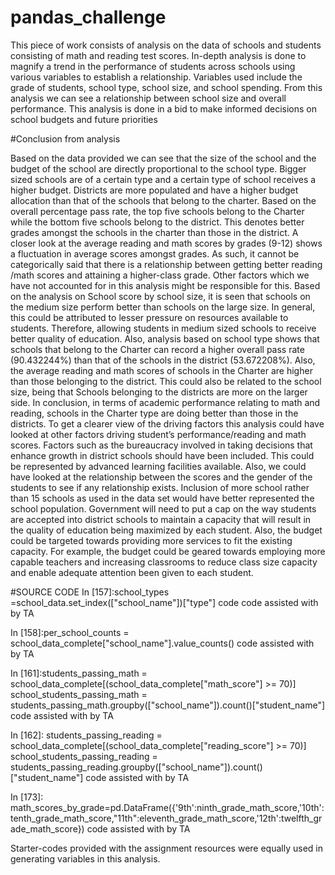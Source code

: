# pandas_challenge

This piece of work consists of analysis on the data of schools and students consisting of math and reading test scores. In-depth analysis is done to magnify a trend in the performance of students across schools using various variables to establish a relationship. Variables used include the grade of students, school type, school size, and school spending. From this analysis we can see a relationship between school size and overall performance. This analysis is done in a bid to make informed decisions on school budgets and future priorities 


#Conclusion from  analysis 


Based on the data provided we can see that the size of the school and the budget of the school are directly proportional to the school type. Bigger sized schools are of a certain type and a certain type of school receives a higher budget. Districts are more populated and have a higher budget allocation than that of the schools that belong to the charter.
Based on the overall percentage pass rate, the top five schools belong to the Charter while the bottom five schools belong to the district. This denotes better grades amongst the schools in the charter than those in the district. A closer look at the average reading and math scores by grades (9-12) shows a fluctuation in average scores amongst grades. As such, it cannot be categorically said that there is a relationship between getting better reading /math scores and attaining a higher-class grade. Other factors which we have not accounted for in this analysis might be responsible for this.
Based on the analysis on School score by school size, it is seen that schools on the medium size perform better than schools on the large size. In general, this could be attributed to lesser pressure on resources available to students. Therefore, allowing students in medium sized schools to receive better quality of education.
Also, analysis based on school type shows that schools that belong to the Charter can record a higher overall pass rate (90.432244%) than that of the schools in the district (53.672208%). Also, the average reading and math scores of schools in the Charter are higher than those belonging to the district. This could also be related to the school size, being that Schools belonging to the districts are more on the larger side.
In conclusion, in terms of academic performance relating to math and reading, schools in the Charter type are doing better than those in the districts. To get a clearer view of the driving factors this analysis could have looked at other factors driving student’s performance/reading and math scores. Factors such as the bureaucracy involved in taking decisions that enhance growth in district schools should have been included. This could be represented by advanced learning facilities available.
Also, we could have looked at the relationship between the scores and the gender of the students to see if any relationship exists. Inclusion of more school rather than 15 schools as used in the data set would have better represented the school population.
Government will need to put a cap on the way students are accepted into district schools to maintain a capacity that will result in the quality of education being maximized by each student. Also, the budget could be targeted towards providing more services to fit the existing capacity. For example, the budget could be geared towards employing more capable teachers and increasing classrooms to reduce class size capacity and enable adequate attention been given to each student.

#SOURCE CODE
In [157]:school_types =school_data.set_index(["school_name"])["type"]  code code assisted with by TA

In [158]:per_school_counts = school_data_complete["school_name"].value_counts()  code assisted with by TA

In [161]:students_passing_math = school_data_complete[(school_data_complete["math_score"] >= 70)]
school_students_passing_math = students_passing_math.groupby(["school_name"]).count()["student_name"]  code assisted with by TA

In [162]: students_passing_reading = school_data_complete[(school_data_complete["reading_score"] >= 70)]
school_students_passing_reading = students_passing_reading.groupby(["school_name"]).count()["student_name"] code assisted with by TA

In [173]:     math_scores_by_grade=pd.DataFrame({'9th':ninth_grade_math_score,'10th':tenth_grade_math_score,"11th":eleventh_grade_math_score,'12th':twelfth_grade_math_score}) code assisted with by TA

Starter-codes provided with the assignment resources were equally used in generating variables in this analysis. 


